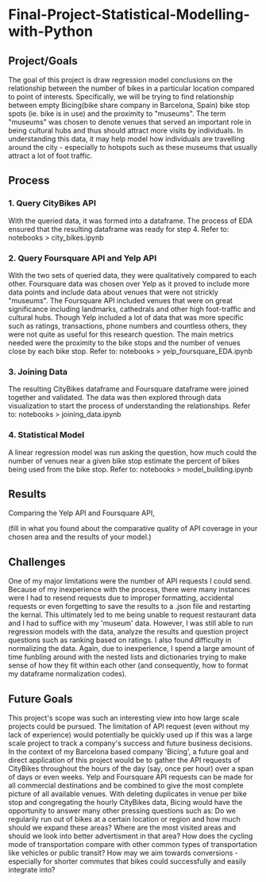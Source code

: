 # Final-Project-Statistical-Modelling-with-Python

## Project/Goals
The goal of this project is draw regression model conclusions on the relationship between the number of bikes in a particular location compared to point of interests. Specifically, we will be trying to find relationship between empty Bicing(bike share company in Barcelona, Spain) bike stop spots (ie. bike is in use) and the proximity to "museums". The term "museums" was chosen to denote venues that served an important role in being cultural hubs and thus should attract more visits by individuals. In understanding this data, it may help model how individuals are travelling around the city - especially to hotspots such as these museums that usually attract a lot of foot traffic. 

## Process
### 1. Query CityBikes API
With the queried data, it was formed into a dataframe. The process of EDA ensured that the resulting dataframe was ready for step 4.
Refer to: notebooks > city_bikes.ipynb

### 2. Query Foursquare API and Yelp API
With the two sets of queried data, they were qualitatively compared to each other. Foursquare data was chosen over Yelp as it proved to include more data points and include data about venues that were not strickly "museums". The Foursquare API included venues that were on great significance including landmarks, cathedrals and other high foot-traffic and cultural hubs. Though Yelp included a lot of data that was more specific such as ratings, transactions, phone numbers and countless others, they were not quite as useful for this research question. The main metrics needed were the proximity to the bike stops and the number of venues close by each bike stop.
Refer to: notebooks > yelp_foursquare_EDA.ipynb


### 3. Joining Data
The resulting CityBikes dataframe and Foursquare dataframe were joined together and validated. The data was then explored through data visualization to start the process of understanding the relationships.
Refer to: notebooks > joining_data.ipynb
 
### 4. Statistical Model
A linear regression model was run asking the question, how much could the number of venues near a given bike stop estimate the percent of bikes being used from the bike stop.
Refer to: notebooks > model_building.ipynb

## Results
Comparing the Yelp API and Foursquare API, 

(fill in what you found about the comparative quality of API coverage in your chosen area and the results of your model.)

## Challenges 
One of my major limitations were the number of API requests I could send. Because of my inexperience with the process, there were many instances were I had to resend requests due to improper formatting, accidental requests or even forgetting to save the results to a .json file and restarting the kernal. This ultimately led to me being unable to request restaurant data and I had to suffice with my 'museum' data. However, I was still able to run regression models with the data, analyze the results and question project questions such as ranking based on ratings. I also found difficulty in normalizing the data. Again, due to inexperience, I spend a large amount of time funbling around with the nested lists and dictionaries trying to make sense of how they fit within each other (and consequently, how to format my dataframe normalization codes).

## Future Goals
This project's scope was such an interesting view into how large scale projects could be pursued. The limitation of API request (even without my lack of experience) would potentially be quickly used up if this was a large scale project to track a company's success and future business decisions. In the context of my Barcelona based company 'Bicing', a future goal and direct application of this project would be to gather the API requests of CityBikes throughout the hours of the day (say, once per hour) over a span of days or even weeks. Yelp and Foursquare API requests can be made for all commercial destinations and be combined to give the most complete picture of all available venues. With deleting duplicates in venue per bike stop and congregating the hourly CityBikes data, Bicing would have the opportunity to answer many other pressing questions such as:
Do we regularily run out of bikes at a certain location or region and how much should we expand these areas?
Where are the most visited areas and should we look into better advertisment in that area?
How does the cycling mode of transportation compare with other common types of transportation like vehicles or public transit? How may we aim towards conversions - especially for shorter commutes that bikes could successfully and easily integrate into?
